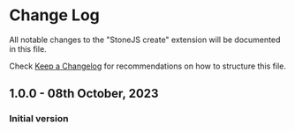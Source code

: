 # Change Log

All notable changes to the "StoneJS create" extension will be documented in this file.

Check [Keep a Changelog](http://keepachangelog.com/) for recommendations on how to structure this file.

## 1.0.0 - 08th October, 2023

### Initial version

